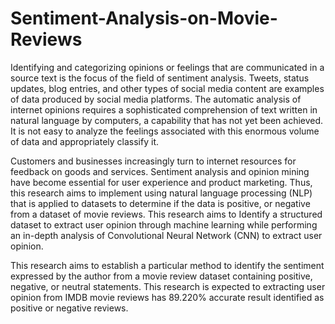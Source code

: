 # Sentiment-Analysis-on-Movie-Reviews

Identifying and categorizing opinions or feelings that are communicated in a source text is the focus of the field of sentiment analysis. Tweets, status updates, blog entries, and other types of social media content are examples of data produced by social media platforms. The automatic analysis of internet opinions requires a sophisticated comprehension of text written in natural language by computers, a capability that has not yet been achieved. It is not easy to analyze the feelings associated with this enormous volume of data and appropriately classify it. 

Customers and businesses increasingly turn to internet resources for feedback on goods and services. Sentiment analysis and opinion mining have become essential for user experience and product marketing. Thus, this research aims to implement using natural language processing (NLP) that is applied to datasets to determine if the data is positive, or negative from a dataset of movie reviews. This research aims to Identify a structured dataset to extract user opinion through machine learning while performing an in-depth analysis of Convolutional Neural Network (CNN) to extract user opinion. 

This research aims to establish a particular method to identify the sentiment expressed by the author from a movie review dataset containing positive, negative, or neutral statements. This research is expected to extracting user opinion from IMDB movie reviews has 89.220% accurate result identified as positive or negative reviews.
